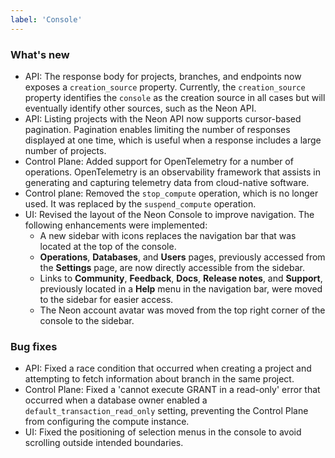 ```yaml
---
label: 'Console'
---
```


### What's new

- API: The response body for projects, branches, and endpoints now exposes a `creation_source` property. Currently, the `creation_source` property identifies the `console` as the creation source in all cases but will eventually identify other sources, such as the Neon API.
- API: Listing projects with the Neon API now supports cursor-based pagination. Pagination enables limiting the number of responses displayed at one time, which is useful when a response includes a large number of projects.
- Control Plane: Added support for OpenTelemetry for a number of operations. OpenTelemetry  is an observability framework that assists in generating and capturing telemetry data from cloud-native software.
- Control plane: Removed the `stop_compute` operation, which is no longer used. It was replaced by the `suspend_compute` operation.
- UI: Revised the layout of the Neon Console to improve navigation. The following enhancements were implemented:
  - A new sidebar with icons replaces the navigation bar that was located at the top of the console.
  - **Operations**, **Databases**, and **Users** pages, previously accessed from the **Settings** page, are now directly accessible from the sidebar.
  - Links to **Community**, **Feedback**, **Docs**, **Release notes**, and **Support**, previously located in a **Help** menu in the navigation bar, were moved to the sidebar for easier access.
  - The Neon account avatar was moved from the top right corner of the console to the sidebar.

### Bug fixes

- API: Fixed a race condition that occurred when creating a project and attempting to fetch information about branch in the same project.
- Control Plane: Fixed a 'cannot execute GRANT in a read-only' error that occurred when a database owner enabled a `default_transaction_read_only` setting, preventing the Control Plane from configuring the compute instance.
- UI: Fixed the positioning of selection menus in the console to avoid scrolling outside  intended boundaries.
